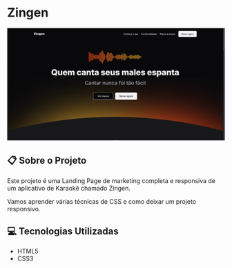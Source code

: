 # Zingen
![banner](assets/banner.png)

## 📋 Sobre o Projeto

Este projeto é uma Landing Page de marketing completa e responsiva de um aplicativo de Karaokê chamado Zingen.

Vamos aprender várias técnicas de CSS e como deixar um projeto responsivo.

## 💻 Tecnologias Utilizadas

- HTML5
- CSS3